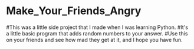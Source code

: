 # Make_Your_Friends_Angry

#This was a little side project that I made when I was learning Python.
#It's a little basic program that adds random numbers to your answer. 
#Use this on your friends and see how mad they get at it, and I hope you have fun. 
